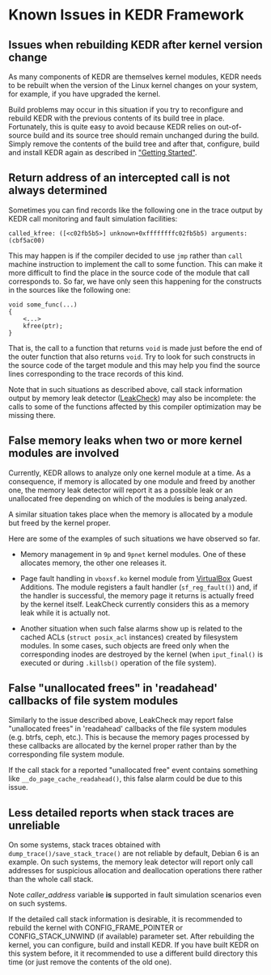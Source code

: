 

# Known Issues in KEDR Framework #

## Issues when rebuilding KEDR after kernel version change ##
As many components of KEDR are themselves kernel modules, KEDR needs to be rebuilt when the version of the Linux kernel changes on your system, for example, if you have upgraded the kernel.

Build problems may occur in this situation if you try to reconfigure and rebuild KEDR with the previous contents of its build tree in place. Fortunately, this is quite easy to avoid because KEDR relies on out-of-source build and its source tree should remain unchanged during the build. Simply remove the contents of the build tree and after that, configure, build and install KEDR again as described in ["Getting Started"](kedr_manual_getting_started.md).


## Return address of an intercepted call is not always determined ##
Sometimes you can find records like the following one in the trace output by KEDR call monitoring and fault simulation facilities:

```
called_kfree: ([<c02fb5b5>] unknown+0xffffffffc02fb5b5) arguments: (cbf5ac00) 
```

This may happen is if the compiler decided to use `jmp` rather than `call` machine instruction to implement the call to some function. This can make it more difficult to find the place in the source code of the module that call corresponds to. So far, we have only seen this happening for the constructs in the sources like the following one:

```
void some_func(...)
{
    <...>
    kfree(ptr);
}
```

That is, the call to a function that returns `void` is made just before the end of the outer function that also returns `void`. Try to look for such constructs in the source code of the target module and this may help you find the source lines corresponding to the trace records of this kind.

Note that in such situations as described above, call stack information output by memory leak detector ([LeakCheck](kedr_manual_using_kedr#Detecting_Memory_Leaks.md)) may also be incomplete: the calls to some of the functions affected by this compiler optimization may be missing there.


## False memory leaks when two or more kernel modules are involved ##
Currently, KEDR allows to analyze only one kernel module at a time. As a consequence, if memory is allocated by one module and freed by another one, the memory leak detector will report it as a possible leak or an unallocated free depending on which of the modules is being analyzed.

A similar situation takes place when the memory is allocated by a module but freed by the kernel proper.

Here are some of the examples of such situations we have observed so far.

  * Memory management in `9p` and `9pnet` kernel modules. One of these allocates memory, the other one releases it.

  * Page fault handling in `vboxsf.ko` kernel module from [VirtualBox](http://www.virtualbox.org/) Guest Additions. The module registers a fault handler (`sf_reg_fault()`) and, if the handler is successful, the memory page it returns is actually freed by the kernel itself. LeakCheck currently considers this as a memory leak while it is actually not.

  * Another situation when such false alarms show up is related to the cached ACLs (`struct posix_acl` instances) created by filesystem modules. In some cases, such objects are freed only when the corresponding inodes are destroyed by the kernel (when `iput_final()` is executed or during `.killsb()` operation of the file system).


## False "unallocated frees" in 'readahead' callbacks of file system modules ##

Similarly to the issue described above, LeakCheck may report false "unallocated frees" in 'readahead' callbacks of the file system modules (e.g. btrfs, ceph, etc.). This is because the memory pages processed by these callbacks are allocated by the kernel proper rather than by the corresponding file system module.

If the call stack for a reported "unallocated free" event contains something like `__do_page_cache_readahead()`, this false alarm could be due to this issue.

## Less detailed reports when stack traces are unreliable ##

On some systems, stack traces obtained with `dump_trace()/save_stack_trace()` are not reliable by default, Debian 6 is an example. On such systems, the memory leak detector will report only call addresses for suspicious allocation and deallocation operations there rather than the whole call stack.

Note _caller\_address_ variable **is** supported in fault simulation scenarios even on such systems.

If the detailed call stack information is desirable, it is recommended to rebuild the kernel with CONFIG\_FRAME\_POINTER or CONFIG\_STACK\_UNWIND (if available) parameter set. After rebuilding the kernel, you can configure, build and install KEDR. If you have built KEDR on this system before, it it recommended to use a different build directory this time (or just remove the contents of the old one).